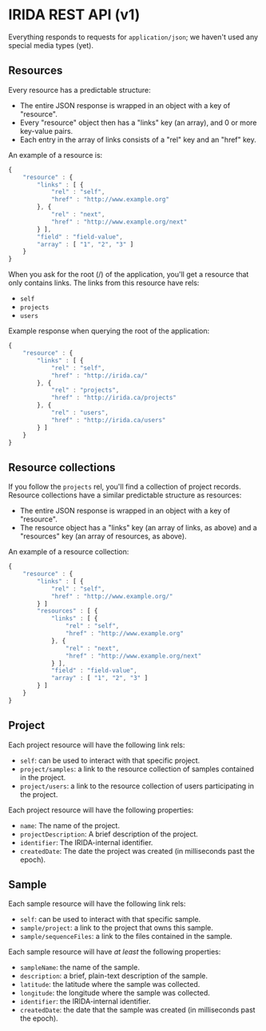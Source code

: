 IRIDA REST API (v1)
===================
Everything responds to requests for `application/json`; we haven't used any special media types (yet).

Resources
---------
Every resource has a predictable structure:

* The entire JSON response is wrapped in an object with a key of "resource".
* Every "resource" object then has a "links" key (an array), and 0 or more key-value pairs.
* Each entry in the array of links consists of a "rel" key and an "href" key.

An example of a resource is: 

```javascript
{
	"resource" : { 
		"links" : [ {
			"rel" : "self",
			"href" : "http://www.example.org"
		}, {
			"rel" : "next",
			"href" : "http://www.example.org/next"
		} ],
		"field" : "field-value",
		"array" : [ "1", "2", "3" ]
	}
}
```

When you ask for the root (/) of the application, you'll get a resource that only contains links. The links from this resource have rels:

* `self`
* `projects`
* `users`

Example response when querying the root of the application:

```javascript
{
	"resource" : { 
		"links" : [ {
			"rel" : "self",
			"href" : "http://irida.ca/"
		}, {
			"rel" : "projects",
			"href" : "http://irida.ca/projects"
		}, {
			"rel" : "users",
			"href" : "http://irida.ca/users"
		} ]
	}
}
```

Resource collections
--------------------
If you follow the `projects` rel, you'll find a collection of project records. Resource collections have a similar predictable structure as resources:

* The entire JSON response is wrapped in an object with a key of "resource".
* The resource object has a "links" key (an array of links, as above) and a "resources" key (an array of resources, as above).

An example of a resource collection:

```javascript
{
	"resource" : { 
		"links" : [ {
			"rel" : "self",
			"href" : "http://www.example.org/"
		} ]
		"resources" : [ {
			"links" : [ {
				"rel" : "self",
				"href" : "http://www.example.org"
			}, {
				"rel" : "next",
				"href" : "http://www.example.org/next"
			} ],
			"field" : "field-value",
			"array" : [ "1", "2", "3" ]
		} ]
	}
}
```

Project
-------
Each project resource will have the following link rels:

* `self`: can be used to interact with that specific project.
* `project/samples`: a link to the resource collection of samples contained in the project.
* `project/users`: a link to the resource collection of users participating in the project.

Each project resource will have the following properties:

* `name`: The name of the project.
* `projectDescription`: A brief description of the project.
* `identifier`: The IRIDA-internal identifier.
* `createdDate`: The date the project was created (in milliseconds past the epoch).

Sample
------
Each sample resource will have the following link rels:

* `self`: can be used to interact with that specific sample.
* `sample/project`: a link to the project that owns this sample.
* `sample/sequenceFiles`: a link to the files contained in the sample.

Each sample resource will have *at least* the following properties:

* `sampleName`: the name of the sample.
* `description`: a brief, plain-text description of the sample.
* `latitude`: the latitude where the sample was collected.
* `longitude`: the longitude where the sample was collected.
* `identifier`: the IRIDA-internal identifier.
* `createdDate`: the date that the sample was created (in milliseconds past the epoch).
